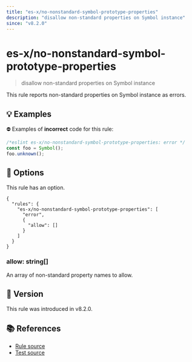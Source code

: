 ```yaml
---
title: "es-x/no-nonstandard-symbol-prototype-properties"
description: "disallow non-standard properties on Symbol instance"
since: "v8.2.0"
---
```


# es-x/no-nonstandard-symbol-prototype-properties
> disallow non-standard properties on Symbol instance

This rule reports non-standard properties on Symbol instance as errors.

## 💡 Examples

⛔ Examples of **incorrect** code for this rule:

<eslint-playground type="bad">

```js
/*eslint es-x/no-nonstandard-symbol-prototype-properties: error */
const foo = Symbol();
foo.unknown();
```

</eslint-playground>

## 🔧 Options

This rule has an option.

```jsonc
{
  "rules": {
    "es-x/no-nonstandard-symbol-prototype-properties": [
      "error",
      {
        "allow": []
      }
    ]
  }
}
```

### allow: string[]

An array of non-standard property names to allow.

## 🚀 Version

This rule was introduced in v8.2.0.

## 📚 References

- [Rule source](https://github.com/eslint-community/eslint-plugin-es-x/blob/master/lib/rules/no-nonstandard-symbol-prototype-properties.js)
- [Test source](https://github.com/eslint-community/eslint-plugin-es-x/blob/master/tests/lib/rules/no-nonstandard-symbol-prototype-properties.js)
